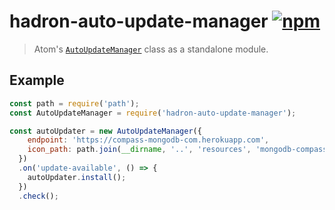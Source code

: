 # hadron-auto-update-manager [![npm][npm_img]][npm_url]

> Atom's [`AutoUpdateManager`](https://github.com/atom/atom/blob/master/src/browser/auto-update-manager.coffee) class as a standalone module.

## Example

```javascript
const path = require('path');
const AutoUpdateManager = require('hadron-auto-update-manager');

const autoUpdater = new AutoUpdateManager({
    endpoint: 'https://compass-mongodb-com.herokuapp.com',
    icon_path: path.join(__dirname, '..', 'resources', 'mongodb-compass.png')
  })
  .on('update-available', () => {
    autoUpdater.install();
  })
  .check();

```

[npm_img]: https://img.shields.io/npm/v/hadron-auto-update-manager.svg
[npm_url]: https://npmjs.org/package/hadron-auto-update-manager
